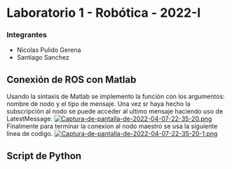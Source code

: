 # Laboratorio 1 - Robótica - 2022-I
### Integrantes
- Nicolas Pulido Gerena
- Santiago Sanchez

## Conexión de ROS con Matlab
Usando la sintaxis de Matlab se implemento la funciòn con los argumentos: nombre de nodo y el tipo de mensaje.
Una vez sr haya hecho la subscripciòn al nodo se puede acceder al ultimo mensaje haciendo uso de LatestMessage.
[![Captura-de-pantalla-de-2022-04-07-22-35-20.png](https://i.postimg.cc/5ts7G5kf/Captura-de-pantalla-de-2022-04-07-22-35-20.png)](https://postimg.cc/WDJwqZvy)
Finalmente para terminar la conexion al nodo maestro se usa la siguiente linea de codigo.
[![Captura-de-pantalla-de-2022-04-07-22-35-20-1.png](https://i.postimg.cc/Y26gC2MW/Captura-de-pantalla-de-2022-04-07-22-35-20-1.png)](https://postimg.cc/G9p9MCBL)
## Script de Python
